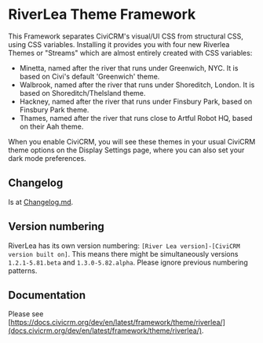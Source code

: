 # RiverLea Theme Framework

This Framework separates CiviCRM's visual/UI CSS from structural CSS, using CSS variables. Installing it provides you with four new Riverlea Themes or "Streams" which are almost entirely created with CSS variables:
 - Minetta, named after the river that runs under Greenwich, NYC. It is based on Civi's default 'Greenwich' theme.
 - Walbrook, named after the river that runs under Shoreditch, London. It is based on Shoreditch/TheIsland theme.
 - Hackney, named after the river that runs under Finsbury Park, based on Finsbury Park theme.
 - Thames, named after the river that runs close to Artful Robot HQ, based on their Aah theme.

When you enable CiviCRM, you will see these themes in your usual CiviCRM theme options on the Display Settings page, where you can also set your dark mode preferences.

## Changelog

Is at [Changelog.md](CHANGELOG.md).

## Version numbering

RiverLea has its own version numbering: `[River Lea version]-[CiviCRM version built on]`. This means there might be simultaneously versions `1.2.1-5.81.beta` and `1.3.0-5.82.alpha`. Please ignore previous numbering patterns.

## Documentation

Please see [https://docs.civicrm.org/dev/en/latest/framework/theme/riverlea/](docs.civicrm.org/dev/en/latest/framework/theme/riverlea/).